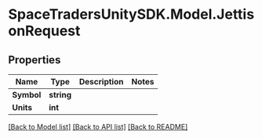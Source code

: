 # SpaceTradersUnitySDK.Model.JettisonRequest

## Properties

Name | Type | Description | Notes
------------ | ------------- | ------------- | -------------
**Symbol** | **string** |  | 
**Units** | **int** |  | 

[[Back to Model list]](../README.md#documentation-for-models) [[Back to API list]](../README.md#documentation-for-api-endpoints) [[Back to README]](../README.md)


